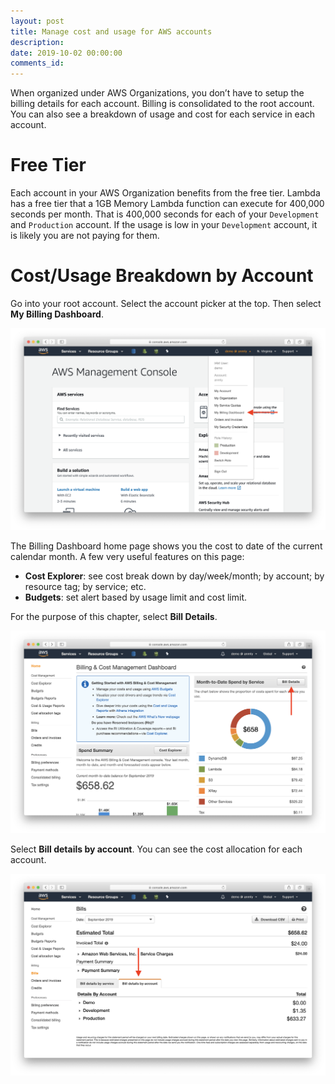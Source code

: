 ```yaml
---
layout: post
title: Manage cost and usage for AWS accounts
description: 
date: 2019-10-02 00:00:00
comments_id: 
---
```


When organized under AWS Organizations, you don’t have to setup the billing details for each account. Billing is consolidated to the root account. You can also see a breakdown of usage and cost for each service in each account.

# Free Tier

Each account in your AWS Organization benefits from the free tier. Lambda has a free tier that a 1GB Memory Lambda function can execute for 400,000 seconds per month. That is 400,000 seconds for each of your `Development` and `Production` account. If the usage is low in your `Development` account, it is likely you are not paying for them.

# Cost/Usage Breakdown by Account

Go into your root account. Select the account picker at the top. Then select **My Billing Dashboard**. 

![](/assets/best-practices/manage-cost-and-usage-for-aws-accounts-1.png)

The Billing Dashboard home page shows you the cost to date of the current calendar month. A few very useful features on this page:

- **Cost Explorer**: see cost break down by day/week/month; by account; by resource tag; by service; etc.
- **Budgets**: set alert based by usage limit and cost limit.

For the purpose of this chapter, select **Bill Details**.

![](/assets/best-practices/manage-cost-and-usage-for-aws-accounts-2.png)

Select **Bill details by account**. You can see the cost allocation for each account.

![](/assets/best-practices/manage-cost-and-usage-for-aws-accounts-3.png)
